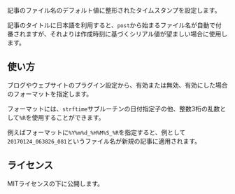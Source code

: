 記事のファイル名のデフォルト値に整形されたタイムスタンプを設定します。

記事のタイトルに日本語を利用すると、`post`から始まるファイル名が自動で付番されますが、それよりは作成時刻に基づくシリアル値が望ましい場合に使用します。

## 使い方

ブログやウェブサイトのプラグイン設定から、有効または無効、有効にした場合のフォーマットを指定します。

フォーマットには、`strftime`サブルーチンの日付指定子の他、整数3桁の乱数として`%R`を使用することができます。

例えばフォーマットに`%Y%m%d_%H%M%S_%R`を指定すると、例として`20170124_063826_081`というファイル名が新規の記事に適用されます。

## ライセンス

MITライセンスの下に公開します。
